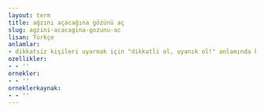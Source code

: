 ```yaml
---
layout: term
title: ağzını açacağına gözünü aç
slug: agzini-acacagina-gozunu-ac
lisan: Türkçe
anlamlar:
- dikkatsiz kişileri uyarmak için "dikkatli ol, uyanık ol!" anlamında kullanılan bir söz
ozellikler:
- - ''
ornekler:
- - ''
orneklerkaynak:
- - ''
---
```

